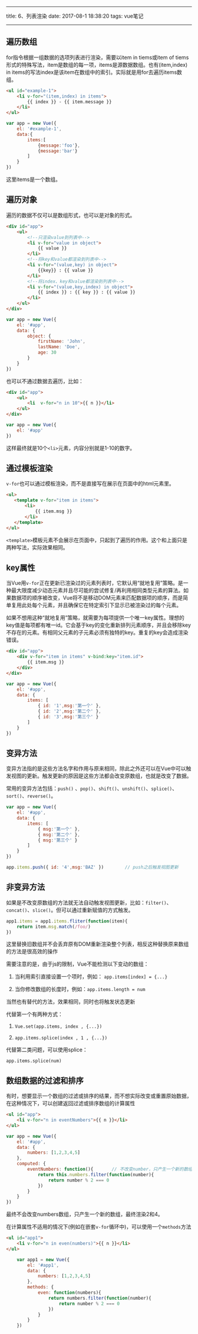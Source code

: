 
---

title: 6、列表渲染
date: 2017-08-1 18:38:20
tags: vue笔记

---

## 遍历数组

for指令根据一组数据的选项列表进行渲染，需要以item in tiems或item of tiems形式的特殊写法，item是数组的每一项，items是源数据数组。也有(item,index) in items的写法index是该item在数组中的索引。实际就是用for去遍历items数组。

```html
<ul id="example-1">
    <li v-for="(item,index) in items">
        {{ index }} - {{ item.message }}
    </li>
</ul>
```

```js
var app = new Vue({
    el: '#example-1',
    data:{
        items:[
            {message:'foo'},
            {message:'bar'}
        ]
    }
})
```

这里items是一个数组。

## 遍历对象

遍历的数据不仅可以是数组形式，也可以是对象的形式。

```html
<div id="app">
    <ul>
        <!--只渲染value到列表中-->
        <li v-for="value in object">
            {{ value }}
        </li>
        <!--将key和value都渲染到列表中-->
        <li v-for="(value,key) in object">
            {{key}} : {{ value }}
        </li>
        <!--将index、key和value都渲染到列表中-->
        <li v-for="(value,key,index) in object">
            {{ index }} : {{ key }} : {{ value }}
        </li>
    </ul>
</div>
```

```js
var app = new Vue({
    el: '#app',
    data: {
        object: {
            firstName: 'John',
            lastName: 'Doe',
            age: 30
        }
    }
})
```

也可以不通过数据去遍历，比如：
```html
<div id="app">
    <ul>
        <li  v-for="n in 10">{{ n }}</li>
    </ul>
</div>
```

```js
var app = new Vue({
    el: '#app'
})
```

这样最终就是10个`<li>`元素，内容分别就是1-10的数字。

## 通过模板渲染

`v-for`也可以通过模板渲染，而不是直接写在展示在页面中的html元素里。

```html
<ul>
   <template v-for="item in items">
       <li>
           {{ item.msg }}
       </li>
   </template>
</ul>
```

`<template>`模板元素不会展示在页面中，只起到了遍历的作用。这个和上面只是两种写法，实际效果相同。

## key属性

当Vue用`v-for`正在更新已渲染过的元素列表时，它默认用“就地复用”策略。是一种最大限度减少动态元素并且尽可能的尝试修复/再利用相同类型元素的算法。如果数据项的顺序被改变，Vue将不是移动DOM元素来匹配数据项的顺序，而是简单复用此处每个元素，并且确保它在特定索引下显示已被渲染过的每个元素。

如果不想用这种“就地复用”策略，就需要为每项提供一个唯一key属性。理想的key值是每项都有唯一id。它会基于key的变化重新排列元素顺序，并且会移除key不存在的元素。有相同父元素的子元素必须有独特的key。重复的key会造成渲染错误。

```html
<div id="app">
    <div v-for="item in items" v-bind:key="item.id">
        {{ item.msg }}
    </div>
</div>
```

```js
var app = new Vue({
    el: '#app',
    data: {
        items: [
            { id: '1',msg:'第一个' },
            { id: '2',msg:'第二个' },
            { id: '3',msg:'第三个' }
        ]
    }
})
```

## 变异方法

变异方法指的是这些方法名字和作用与原来相同，除此之外还可以在Vue中可以触发视图的更新。触发更新的原因是这些方法都会改变原数组，也就是改变了数据。

常用的变异方法包括：`push()` 、`pop()`、`shift()`、`unshift()`、`splice()`、`sort()`、`reverse()`。

```js
var app = new Vue({
    el: '#app',
    data: {
        items: [
            { msg:'第一个' },
            { msg:'第二个' },
            { msg:'第三个' }
        ]
    }
})

app.items.push({ id: '4',msg:'BAZ' })        // push之后触发视图更新
```
## 非变异方法

如果是不改变原数组的方法就无法自动触发视图更新，比如：`filter()`、`concat()`、`slice()`。但可以通过重新赋值的方式触发。

```js
app1.items = app1.items.fliter(function(item){
    return item.msg.match(/foo/)
})
```

这里替换旧数组并不会丢弃原有DOM重新渲染整个列表，相反这种替换原来数组的方法是很高效的操作

需要注意的是，由于js的限制，Vue不能检测以下变动的数组：

1. 当利用索引直接设置一个项时，例如： `app.items[index] = {...}`

2. 当你修改数组的长度时，例如：`app.items.length = num`

当然也有替代的方法，效果相同，同时也将触发状态更新

代替第一个有两种方式：

1. `Vue.set(app.items, index , {...})`

2. `app.items.splice(index , 1 , {...})`

代替第二类问题，可以使用splice：

`app.items.splice(num)`

## 数组数据的过滤和排序

有时，想要显示一个数组的过滤或排序的结果，而不想实际改变或重置原始数据，在这种情况下，可以创建返回过滤或排序数组的计算属性

```html
<ul id="app">
    <li v-for="n in eventNumbers">{{ n }}</li>
</ul>
```

```js
var app = new Vue({
    el: '#app',
    data: {
        numbers: [1,2,3,4,5]
    },
    computed: {
        eventNumbers: function(){       // 不改变number，只产生一个新的数组，最终渲染2和4
            return this.numbers.filter(function(number){
                return number % 2 === 0
            })
        }
    }
})
```

最终不会改变numbers数组，只产生一个新的数组，最终渲染2和4。

在计算属性不适用的情况下(例如在嵌套`v-for`循环中)，可以使用一个`methods`方法

```html
<ul id="app1">
    <li v-for="n in even(numbers)">{{ n }}</li>
</ul>
```

```js
    var app1 = new Vue({
        el: '#app1',
        data: {
            numbers: [1,2,3,4,5]
        },
        methods: {
            even: function(numbers){
                return numbers.filter(function(number){
                    return number % 2 === 0
                })
            }
        }
    })
```